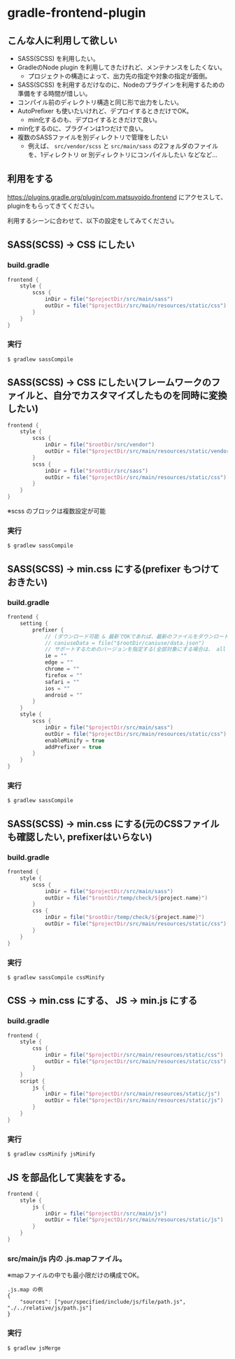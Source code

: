 # gradle-frontend-plugin

## こんな人に利用して欲しい

* SASS(SCSS) を利用したい。
* GradleのNode plugin を利用してきたけれど、メンテナンスをしたくない。
    - プロジェクトの構造によって、出力先の指定や対象の指定が面倒。
* SASS(SCSS) を利用するだけなのに、Nodeのプラグインを利用するための準備をする時間が惜しい。
* コンパイル前のディレクトリ構造と同じ形で出力をしたい。
* AutoPrefixer も使いたいけれど、デプロイするときだけでOK。
    - min化するのも、デプロイするときだけで良い。
* min化するのに、プラグインは1つだけで良い。
* 複数のSASSファイルを別ディレクトリで管理をしたい
    - 例えば、 `src/vendor/scss` と `src/main/sass` の2フォルダのファイルを、1ディレクトリ or 別ディレクトリにコンパイルしたい などなど...


## 利用をする

https://plugins.gradle.org/plugin/com.matsuyoido.frontend にアクセスして、pluginをもらってきてください。

利用するシーンに合わせて、以下の設定をしてみてください。

## SASS(SCSS) -> CSS にしたい

### build.gradle

```gradle
frontend {
    style {
        scss {
            inDir = file("$projectDir/src/main/sass")
            outDir = file("$projectDir/src/main/resources/static/css")
        }
    }
}
```

### 実行

`$ gradlew sassCompile`


## SASS(SCSS) -> CSS にしたい(フレームワークのファイルと、自分でカスタマイズしたものを同時に変換したい)

```gradle
frontend {
    style {
        scss {
            inDir = file("$rootDir/src/vendor")
            outDir = file("$projectDir/src/main/resources/static/vendor)
        }
        scss {
            inDir = file("$rootDir/src/sass")
            outDir = file("$projectDir/src/main/resources/static/css")
        }
    }
}
```

※scss のブロックは複数設定が可能

### 実行

`$ gradlew sassCompile`


## SASS(SCSS) -> min.css にする(prefixer もつけておきたい)

### build.gradle

```gradle
frontend {
    setting {
        prefixer {
            // (ダウンロード可能 & 最新でOKであれば、最新のファイルをダウンロードするため、指定不要)
            // caniuseData = file("$rootDir/caniuse/data.json")
            // サポートするためのバージョンを指定する(全部対象にする場合は、 all を使う)
            ie = ""
            edge = ""
            chrome = ""
            firefox = ""
            safari = ""
            ios = ""
            android = ""
        }
    }
    style {
        scss {
            inDir = file("$projectDir/src/main/sass")
            outDir = file("$projectDir/src/main/resources/static/css")
            enableMinify = true
            addPrefixer = true
        }
    }
}
```

### 実行

`$ gradlew sassCompile`


## SASS(SCSS) -> min.css にする(元のCSSファイルも確認したい, prefixerはいらない)

### build.gradle

```gradle
frontend {
    style {
        scss {
            inDir = file("$projectDir/src/main/sass")
            outDir = file("$rootDir/temp/check/${project.name}")
        }
        css {
            inDir = file("$rootDir/temp/check/${project.name}")
            outDir = file("$projectDir/src/main/resources/static/css")
        }
    }
}
```

### 実行

`$ gradlew sassCompile cssMinify`


## CSS -> min.css にする、 JS -> min.js にする

### build.gradle

```gradle
frontend {
    style {
        css {
            inDir = file("$projectDir/src/main/resources/static/css")
            outDir = file("$projectDir/src/main/resources/static/css")
        }
    }
    script {
        js {
            inDir = file("$projectDir/src/main/resources/static/js")
            outDir = file("$projectDir/src/main/resources/static/js")
        }
    }
}
```

### 実行

`$ gradlew cssMinify jsMinify`


## JS を部品化して実装をする。

```gradle
frontend {
    style {
        js {
            inDir = file("$projectDir/src/main/js")
            outDir = file("$projectDir/src/main/resources/static/js")
        }
    }
}
```

### src/main/js 内の .js.mapファイル。

※mapファイルの中でも最小限だけの構成でOK。

```
.js.map の例
{
    "sources": ["your/specified/include/js/file/path.js", "./../relative/js/path.js"]
}
```

### 実行

`$ gradlew jsMerge`

